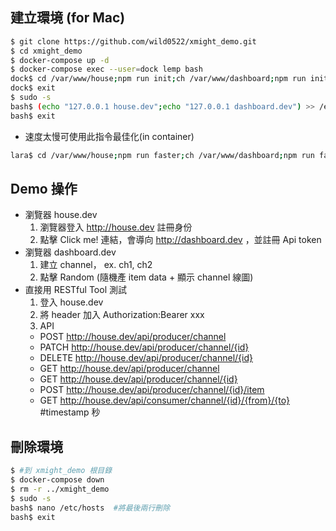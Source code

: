 ## 建立環境 (for Mac)
```bash
$ git clone https://github.com/wild0522/xmight_demo.git
$ cd xmight_demo
$ docker-compose up -d
$ docker-compose exec --user=dock lemp bash
dock$ cd /var/www/house;npm run init;ch /var/www/dashboard;npm run init; #約需要20分鐘
dock$ exit
$ sudo -s
bash$ (echo "127.0.0.1 house.dev";echo "127.0.0.1 dashboard.dev") >> /etc/hosts
bash$ exit
```
- 速度太慢可使用此指令最佳化(in container)
```bash
lara$ cd /var/www/house;npm run faster;ch /var/www/dashboard;npm run faster;
```

## Demo 操作
- 瀏覽器 house.dev
  1. 瀏覽器登入 http://house.dev 註冊身份
  1. 點擊 Click me! 連結，會導向 http://dashboard.dev ，並註冊 Api token
- 瀏覽器 dashboard.dev
  1. 建立 channel， ex. ch1, ch2
  1. 點擊 Random (隨機產 item data + 顯示 channel 線圖)
- 直接用 RESTful Tool 測試
  1. 登入 house.dev
  1. 將 header 加入 Authorization:Bearer xxx
  1. API
    - POST   http://house.dev/api/producer/channel
    - PATCH  http://house.dev/api/producer/channel/{id}
    - DELETE http://house.dev/api/producer/channel/{id}
    - GET    http://house.dev/api/producer/channel
    - GET    http://house.dev/api/producer/channel/{id}
    - POST   http://house.dev/api/producer/channel/{id}/item
    - GET    http://house.dev/api/consumer/channel/{id}/{from}/{to} #timestamp 秒

## 刪除環境
```bash
$ #到 xmight_demo 根目錄
$ docker-compose down
$ rm -r ../xmight_demo
$ sudo -s
bash$ nano /etc/hosts  #將最後兩行刪除
bash$ exit
```
